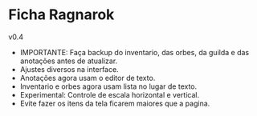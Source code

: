 # Ficha Ragnarok

v0.4
* IMPORTANTE: Faça backup do inventario, das orbes, da guilda e das anotações antes de atualizar.
* Ajustes diversos na interface.
* Anotações agora usam o editor de texto.
* Inventario e orbes agora usam lista no lugar de texto.
* Experimental: Controle de escala horizontal e vertical. 
 * Evite fazer os itens da tela ficarem maiores que a pagina. 